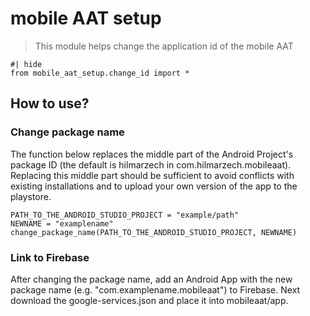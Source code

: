 # mobile AAT setup
> This module helps change the application id of the mobile AAT


```
#| hide
from mobile_aat_setup.change_id import *
```

## How to use?
### Change package name
The function below replaces the middle part of the Android Project's package ID (the default is hilmarzech in com.hilmarzech.mobileaat). Replacing this middle part should be sufficient to avoid conflicts with existing installations and to upload your own version of the app to the playstore.

```
PATH_TO_THE_ANDROID_STUDIO_PROJECT = "example/path"
NEWNAME = "examplename"
change_package_name(PATH_TO_THE_ANDROID_STUDIO_PROJECT, NEWNAME)
```

### Link to Firebase
After changing the package name, add an Android App with the new package name (e.g. "com.examplename.mobileaat") to Firebase. Next download the google-services.json and place it into mobileaat/app.
